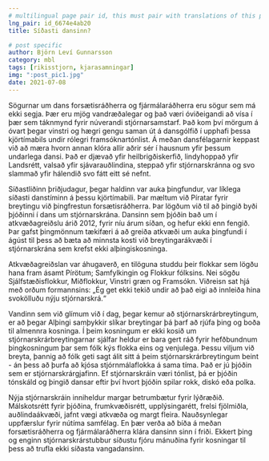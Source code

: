 ```yaml
---
# multilingual page pair id, this must pair with translations of this page. (This name must be unique)
lng_pair: id_6674e4ab20
title: Síðasti dansinn?

# post specific
author: Björn Leví Gunnarsson
category: mbl
tags: [rikisstjorn, kjarasamningar]
img: ":post_pic1.jpg"
date: 2021-07-08
---
```


Sögurnar um dans forsætisráðherra og fjármálaráðherra eru sögur sem má ekki segja. Þær eru mjög vandræðalegar og það væri óviðeigandi að vísa í þær sem táknmynd fyrir núverandi stjórnarsamstarf.  Það kom því mörgum á óvart þegar vinstri og hægri gengu saman út á dansgólfið í upphafi þessa kjörtímabils undir rólegri framsóknartónlist. Á meðan dansfélagarnir keppast við að mæra hvorn annan klóra allir aðrir sér í hausnum yfir þessum undarlega dansi. Það er djævað yfir heilbrigðiskerfið, lindyhoppað yfir Landsrétt, valsað yfir sjávarauðlindina, steppað yfir stjórnarskránna og svo slammað yfir hálendið svo fátt eitt sé nefnt. 

Síðastliðinn þriðjudagur, þegar haldinn var auka þingfundur, var líklega síðasti danstíminn á þessu kjörtímabili. Þar mæltum við Píratar fyrir breytingu við þingfrestun forsætisráðherra. Þar lögðum við til að þingið byði þjóðinni í dans um stjórnarskrána. Dansinn sem þjóðin bað um í atkvæðagreiðslu árið 2012, fyrir níu árum síðan, og hefur ekki enn fengið. Þar gafst þingmönnum tækifæri á að greiða atkvæði um auka þingfundi í ágúst til þess að bæta að minnsta kosti við breytingarákvæði í stjórnarskrána sem krefst ekki alþingiskosninga.

Atkvæðagreiðslan var áhugaverð, en tilöguna studdu þeir flokkar sem lögðu hana fram ásamt Pírötum; Samfylkingin og Flokkur fólksins. Nei sögðu Sjálfstæðisflokkur, Miðflokkur, Vinstri græn og Framsókn. Viðreisn sat hjá með orðum formannsins: „Ég get ekki tekið undir að það eigi að innleiða hina svokölluðu nýju stjórnarskrá.“ 

Vandinn sem við glímum við í dag, þegar kemur að stjórnarskrárbreytingum, er að þegar Alþingi samþykkir slíkar breytingar þá þarf að rjúfa þing og boða til almennra kosninga. Í þeim kosningum er ekki kosið um stjórnarskrárbreytingarnar sjálfar heldur er bara gert ráð fyrir hefðbundnum þingkosningum þar sem fólk kýs flokka eins og venjulega. Þessu viljum við breyta, þannig að fólk geti sagt álit sitt á þeim stjórnarskrárbreytingum beint - án þess að þurfa að kjósa stjórnmálaflokka á sama tíma. Það er jú þjóðin sem er stjórnarskrárgjafinn. Ef stjórnarskráin væri tónlist, þá er þjóðin tónskáld og þingið dansar eftir því hvort þjóðin spilar rokk, diskó eða polka. 

Nýja stjórnarskráin inniheldur margar betrumbætur fyrir lýðræðið. Málskotsrétt fyrir þjóðina, frumkvæðisrétt, upplýsingarétt, frelsi fjölmiðla, auðlindaákvæði, jafnt vægi atkvæða og margt fleira. Nauðsynlegar uppfærslur fyrir nútíma samfélag. En þær verða að bíða á meðan forsætisráðherra og fjármálaráðherra klára dansinn sinn í friði. Ekkert þing og enginn stjórnarskrárstubbur síðustu fjóru mánuðina fyrir kosningar til þess að trufla ekki síðasta vangadansinn.

